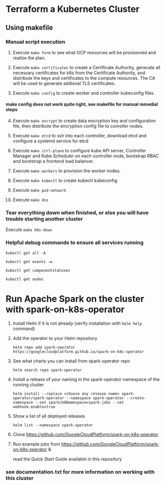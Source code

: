 # Terraform a Kubernetes Cluster

## Using makefile

### Manual script execution

1. Execute `make form` to see what GCP resources will be provisioned and realize the plan.

2. Execute `make certificates` to create a Certificate Authority, generate all necessary certificates for k8s from the Certificate Authority, and distribute the keys and certificates to the compute resources. The CA will be used to generate addional TLS certificates.

3. Execute `make config` to create worker and controller kubeconfig files. 

#### make config does not work quite right, see makefile for manual remedial steps

4. Execute `make encrypt` to create data encryption key and configuration file, then distribute the encryption config file to conroller nodes.

5. Execute `make etcd` to ssh into each controller, download etcd and configure a systemd service for etcd

6. Execute `make ctrl-plane` to configure kube API server, Controller Manager and Kube Scheduler on each controller node, bootstrap RBAC and bootstrap a frontend load balancer.

7. Execute `make workers` to provision the worker nodes.

8. Execute `make kubectl` to create kubectl kubeconfig

9. Execute `make pod-network` 

10. Execute `make dns` 

### Tear everything down when finished, or else you will have trouble starting another cluster

Execute `make k8s-down`

### Helpful debug commands to ensure all services running

`kubectl get all -A`

`kubectl get events -w`

`kubectl get componentstatuses`

`kubectl get nodes`

# Run Apache Spark on the cluster with spark-on-k8s-operator

1. Install Helm if it is not already (verify installation with `helm help` command)

2. Add the operator to your Helm repository

    `helm repo add spark-operator https://googlecloudplatform.github.io/spark-on-k8s-operator`

3. See what charts you can install from spark-operator repo

    `helm search repo spark-operator`

4. Install a release of your naming in the spark-operator namespace of the running cluster

    `helm install --replace <choose any release name> spark-operator/spark-operator --namespace spark-operator --create-namespace --set sparkJobNamespace=spark-jobs --set webhook.enable=true`

5. Show a list of all deployed releases

    `helm list --namespace spark-operator`

6. Clone https://github.com/GoogleCloudPlatform/spark-on-k8s-operator

7. Run example jobs from https://github.com/GoogleCloudPlatform/spark-on-k8s-operator &
    
    read the Quick Start Guide available in this repository

### see documentation.txt for more information on working with this cluster
